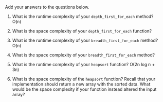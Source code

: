 Add your answers to the questions below.

1. What is the runtime complexity of your `depth_first_for_each` method?
O(n)
2. What is the space complexity of your `depth_first_for_each` function?

3. What is the runtime complexity of your `breadth_first_for_each` method?
O(n)
4. What is the space complexity of your `breadth_first_for_each` method?

5. What is the runtime complexity of your `heapsort` function?
O(2n log n + 3n)
6. What is the space complexity of the `heapsort` function? Recall that your implementation should return a new array with the sorted data. What would be the space complexity if your function instead altered the input array?